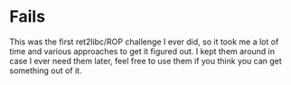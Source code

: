 # Fails

This was the first ret2libc/ROP challenge I ever did, so it took me a lot of time and various approaches to get it figured out. I kept them around in case I ever need them later, feel free to use them if you think you can get something out of it.
